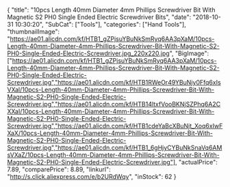 {
	"title": "10pcs Length 40mm Diameter 4mm Phillips Screwdriver Bit With Magnetic S2 PH0 Single Ended Electric Screwdriver Bits",
	"date": "2018-10-31 10:30:20",
	"SubCat": ["Tools"],
	"categories": ["Hand Tools"],
	"thumbnailImage": "https://ae01.alicdn.com/kf/HTB1_gZPjsuYBuNkSmRyq6AA3pXaM/10pcs-Length-40mm-Diameter-4mm-Phillips-Screwdriver-Bit-With-Magnetic-S2-PH0-Single-Ended-Electric-Screwdriver.jpg_220x220.jpg",
	"BigImage": ["https://ae01.alicdn.com/kf/HTB1_gZPjsuYBuNkSmRyq6AA3pXaM/10pcs-Length-40mm-Diameter-4mm-Phillips-Screwdriver-Bit-With-Magnetic-S2-PH0-Single-Ended-Electric-Screwdriver.jpg","https://ae01.alicdn.com/kf/HTB1RWeOr49YBuNjy0Ffq6xIsVXal/10pcs-Length-40mm-Diameter-4mm-Phillips-Screwdriver-Bit-With-Magnetic-S2-PH0-Single-Ended-Electric-Screwdriver.jpg","https://ae01.alicdn.com/kf/HTB14ltxfVooBKNjSZPhq6A2CXXaI/10pcs-Length-40mm-Diameter-4mm-Phillips-Screwdriver-Bit-With-Magnetic-S2-PH0-Single-Ended-Electric-Screwdriver.jpg","https://ae01.alicdn.com/kf/HTB1cdeYaBcXBuNjt_Xoq6xIwFXaX/10pcs-Length-40mm-Diameter-4mm-Phillips-Screwdriver-Bit-With-Magnetic-S2-PH0-Single-Ended-Electric-Screwdriver.jpg","https://ae01.alicdn.com/kf/HTB1_6gHjyCYBuNkSnaVq6AMsVXaZ/10pcs-Length-40mm-Diameter-4mm-Phillips-Screwdriver-Bit-With-Magnetic-S2-PH0-Single-Ended-Electric-Screwdriver.jpg"],
	"actualPrice": 7.89,
	"comparePrice": 8.89,
	"linkurl": "http://s.click.aliexpress.com/e/b2URdWqy",
	"inStock": 62
}
